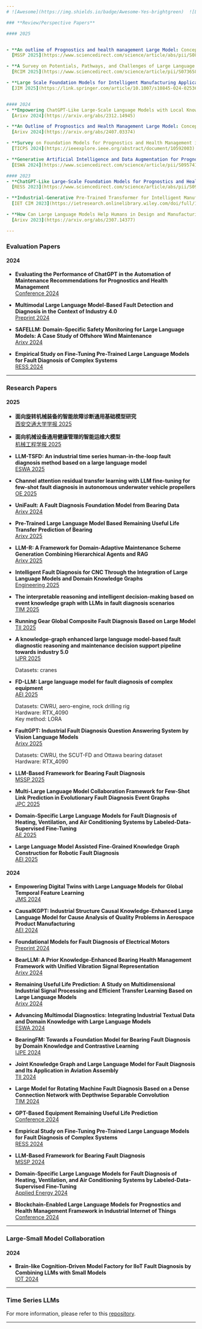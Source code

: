 ```yaml
---
# ![Awesome](https://img.shields.io/badge/Awesome-Yes-brightgreen)  ![Last update](https://img.shields.io/badge/Last%20update-20250427-blue)  ![Paper number](https://img.shields.io/badge/Paper%20Number-38-orange)

### **Review/Perspective Papers**

#### 2025


- **An outline of Prognostics and health management Large Model: Concepts, Paradigms, and challenges**  
  [MSSP 2025](https://www.sciencedirect.com/science/article/abs/pii/S088832702500384X)

- **A Survey on Potentials, Pathways, and Challenges of Large Language Models in New-Generation Intelligent Manufacturing**  
  [RCIM 2025](https://www.sciencedirect.com/science/article/pii/S0736584524001704)

- **Large Scale Foundation Models for Intelligent Manufacturing Applications: A Survey**  
  [JIM 2025](https://link.springer.com/article/10.1007/s10845-024-02536-7)


#### 2024
- **Empowering ChatGPT-Like Large-Scale Language Models with Local Knowledge Base for Industrial Prognostics and Health Management**  
  [Arixv 2024](https://arxiv.org/abs/2312.14945)

- **An Outline of Prognostics and Health Management Large Model: Concepts, Paradigms, and Challenges**  
  [Arixv 2024](https://arxiv.org/abs/2407.03374)

- **Survey on Foundation Models for Prognostics and Health Management in Industrial Cyber-Physical Systems**  
  [TICPS 2024](https://ieeexplore.ieee.org/abstract/document/10592003)

- **Generative Artificial Intelligence and Data Augmentation for Prognostic and Health Management: Taxonomy, Progress, and Prospects**  
  [ESWA 2024](https://www.sciencedirect.com/science/article/pii/S0957417424013782)

#### 2023
- **ChatGPT-Like Large-Scale Foundation Models for Prognostics and Health Management: A Survey and Roadmaps**  
  [RESS 2023](https://www.sciencedirect.com/science/article/abs/pii/S0951832023007640)

- **Industrial-Generative Pre-Trained Transformer for Intelligent Manufacturing Systems**  
  [IET CIM 2023](https://ietresearch.onlinelibrary.wiley.com/doi/full/10.1049/cim2.12078)

- **How Can Large Language Models Help Humans in Design and Manufacturing?**  
  [Arixv 2023](https://arxiv.org/abs/2307.14377)

---
```


### **Evaluation Papers**

#### 2024
- **Evaluating the Performance of ChatGPT in the Automation of Maintenance Recommendations for Prognostics and Health Management**  
  [Conference 2024](http://papers.phmsociety.org/index.php/phmconf/article/view/3487)

- **Multimodal Large Language Model-Based Fault Detection and Diagnosis in the Context of Industry 4.0**  
  [Preprint 2024](https://www.preprints.org/manuscript/202411.1036/v1)

- **SAFELLM: Domain-Specific Safety Monitoring for Large Language Models: A Case Study of Offshore Wind Maintenance**  
  [Arixv 2024](https://arxiv.org/abs/2410.10852)

- **Empirical Study on Fine-Tuning Pre-Trained Large Language Models for Fault Diagnosis of Complex Systems**  
  [RESS 2024](https://www.sciencedirect.com/science/article/pii/S095183202400454X)

---

### **Research Papers**

#### 2025



- **面向旋转机械装备的智能故障诊断通用基础模型研究**  
  [西安交通大学学报 2025](https://kns.cnki.net/kcms2/article/abstract?v=HgkNOCd8VPhwifSKiyZY9RqgughynM-nYDrjgDU8zVrFe1PAWyHtcNnvGhaMUJGtBBEJ79fQRrCck2GhUIY52TdIKDkscfx2Fw2daoDHJgx-TmXleWBsTuy2dLMN-_Tlqfi9-qvKpTQ=&uniplatform=NZKPT&language=CHS)


- **面向机械设备通用健康管理的智能运维大模型**  
  [机械工程学报 2025](https://kns.cnki.net/kcms2/article/abstract?v=HgkNOCd8VPhU8iP_26CSlKDnvoTETOCUaZTWIULG7GFtUW26GtbuUBlkgJtzjrIVljRaTfZiWK9wcLEUIgNjT2osPup_DTc66zdT9hIMu_Cblle9GRG3348qhIshVZj2F9mLUYXbiiWF6jzmdvB-xqHjL6TDGPUltw9gbgv_Z9w6ZOlBsPIBxQ==&uniplatform=NZKPT&language=CHS)


- **LLM-TSFD: An industrial time series human-in-the-loop fault diagnosis method based on a large language model**  
  [ESWA 2025](https://www.sciencedirect.com/science/article/abs/pii/S0957417424027283)

- **Channel attention residual transfer learning with LLM fine-tuning for few-shot fault diagnosis in autonomous underwater vehicle propellers**  
  [OE 2025](https://www.sciencedirect.com/science/article/abs/pii/S0029801825009503)

- **UniFault: A Fault Diagnosis Foundation Model from Bearing Data**  
  [Arixv 2024](https://arxiv.org/abs/2504.01373)



- **Pre-Trained Large Language Model Based Remaining Useful Life Transfer Prediction of Bearing**  
  [Arixv 2025](https://arxiv.org/abs/2501.07191)

- **LLM-R: A Framework for Domain-Adaptive Maintenance Scheme Generation Combining Hierarchical Agents and RAG**  
  [Arixv 2025](https://arxiv.org/abs/2411.04476)



- **Intelligent Fault Diagnosis for CNC Through the Integration of Large Language Models and Domain Knowledge Graphs**  
  [Engineering 2025](https://www.sciencedirect.com/science/article/pii/S2095809925001948?via%3Dihub)


- **The interpretable reasoning and intelligent decision-making based on event knowledge graph with LLMs in fault diagnosis scenarios**  
  [TIM 2025](https://ieeexplore.ieee.org/abstract/document/10925425)

- **Running Gear Global Composite Fault Diagnosis Based on Large Model**  
  [TII 2025](https://ieeexplore.ieee.org/abstract/document/10905034)

- **A knowledge-graph enhanced large language model-based fault diagnostic reasoning and maintenance decision support pipeline towards industry 5.0**  
  [IJPR 2025](https://www.tandfonline.com/doi/epdf/10.1080/00207543.2025.2472298?needAccess=true)

  Datasets: cranes

- **FD-LLM: Large language model for fault diagnosis of complex equipment**  
  [AEI 2025](https://www.sciencedirect.com/science/article/abs/pii/S1474034625001016)

  Datasets: CWRU, aero-engine, rock drilling rig  
  Hardware: RTX_4090  
  Key method: LORA

- **FaultGPT: Industrial Fault Diagnosis Question Answering System by Vision Language Models**  
  [Arixv 2025](https://arxiv.org/abs/2502.15481)

  Datasets: CWRU, the SCUT-FD and Ottawa bearing dataset  
  Hardware: RTX_4090

- **LLM-Based Framework for Bearing Fault Diagnosis**  
  [MSSP 2025](https://www.sciencedirect.com/science/article/pii/S0888327024010252)

- **Multi-Large Language Model Collaboration Framework for Few-Shot Link Prediction in Evolutionary Fault Diagnosis Event Graphs**  
  [JPC 2025](https://www.sciencedirect.com/science/article/pii/S0959152424001823)

- **Domain-Specific Large Language Models for Fault Diagnosis of Heating, Ventilation, and Air Conditioning Systems by Labeled-Data-Supervised Fine-Tuning**  
  [AE 2025](https://www.sciencedirect.com/science/article/pii/S0306261924017616)

- **Large Language Model Assisted Fine-Grained Knowledge Graph Construction for Robotic Fault Diagnosis**  
  [AEI 2025](https://www.sciencedirect.com/science/article/pii/S1474034625000278)

#### 2024
- **Empowering Digital Twins with Large Language Models for Global Temporal Feature Learning**  
  [JMS 2024](https://www.sciencedirect.com/science/article/pii/S0278612524000372)

- **CausalKGPT: Industrial Structure Causal Knowledge-Enhanced Large Language Model for Cause Analysis of Quality Problems in Aerospace Product Manufacturing**  
  [AEI 2024](https://www.sciencedirect.com/science/article/pii/S1474034623004615)

- **Foundational Models for Fault Diagnosis of Electrical Motors**  
  [Preprint 2024](https://ieeexplore.ieee.org/abstract/document/10404206)

- **BearLLM: A Prior Knowledge-Enhanced Bearing Health Management Framework with Unified Vibration Signal Representation**  
  [Arixv 2024](https://arxiv.org/abs/2408.11281)

- **Remaining Useful Life Prediction: A Study on Multidimensional Industrial Signal Processing and Efficient Transfer Learning Based on Large Language Models**  
  [Arixv 2024](https://arxiv.org/abs/2410.03134)

- **Advancing Multimodal Diagnostics: Integrating Industrial Textual Data and Domain Knowledge with Large Language Models**  
  [ESWA 2024](https://www.sciencedirect.com/science/article/abs/pii/S0957417424014702)

- **BearingFM: Towards a Foundation Model for Bearing Fault Diagnosis by Domain Knowledge and Contrastive Learning**  
  [IJPE 2024](https://www.sciencedirect.com/science/article/abs/pii/S0925527324001762)

- **Joint Knowledge Graph and Large Language Model for Fault Diagnosis and Its Application in Aviation Assembly**  
  [TII 2024](https://ieeexplore.ieee.org/abstract/document/10463190)

- **Large Model for Rotating Machine Fault Diagnosis Based on a Dense Connection Network with Depthwise Separable Convolution**  
  [TIM 2024](https://ieeexplore.ieee.org/abstract/document/10520331)

- **GPT-Based Equipment Remaining Useful Life Prediction**  
  [Conference 2024](https://dl.acm.org/doi/abs/10.1145/3674399.3674456)

- **Empirical Study on Fine-Tuning Pre-Trained Large Language Models for Fault Diagnosis of Complex Systems**  
  [RESS 2024](https://www.sciencedirect.com/science/article/abs/pii/S095183202400454X)

- **LLM-Based Framework for Bearing Fault Diagnosis**  
  [MSSP 2024](https://www.sciencedirect.com/science/article/abs/pii/S0888327024010252)

- **Domain-Specific Large Language Models for Fault Diagnosis of Heating, Ventilation, and Air Conditioning Systems by Labeled-Data-Supervised Fine-Tuning**  
  [Applied Energy 2024](https://www.sciencedirect.com/science/article/pii/S0306261924017616)

- **Blockchain-Enabled Large Language Models for Prognostics and Health Management Framework in Industrial Internet of Things**  
  [Conference 2024](https://scholar.google.com/scholar?cluster=7788854020561114751&hl=zh-CN&as_sdt=0,5)

---

### **Large-Small Model Collaboration**

#### 2024
- **Brain-like Cognition-Driven Model Factory for IIoT Fault Diagnosis by Combining LLMs with Small Models**  
  [IOT 2024](https://ieeexplore.ieee.org/abstract/document/10758839)

---

### **Time Series LLMs**

For more information, please refer to this [repository](https://github.com/qingsongedu/Awesome-TimeSeries-SpatioTemporal-LM-LLM).

---

